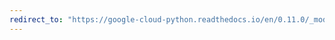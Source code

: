 ```yaml
---
redirect_to: "https://google-cloud-python.readthedocs.io/en/0.11.0/_modules/gcloud/pubsub/client.html"
---
```

